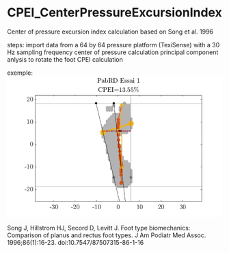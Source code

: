 # CPEI_CenterPressureExcursionIndex
Center of pressure excursion index calculation based on Song et al. 1996

steps:
import data from a 64 by 64 pressure platform (TexiSense) with a 30 Hz sampling frequency
center of pressure calculation
principal component anlysis to rotate the foot
CPEI calculation

exemple:
![alt text](https://github.com/PabRD/CPEI_CenterPressureExcursionIndex/blob/main/gitHub_Exemple.png)

Song J, Hillstrom HJ, Secord D, Levitt J. Foot type biomechanics: Comparison of planus and rectus foot types. J Am Podiatr Med Assoc. 1996;86(1):16-23. doi:10.7547/87507315-86-1-16
